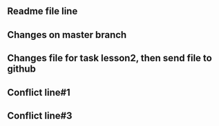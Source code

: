 ## Readme file line

## Changes on master branch

## Changes file for task lesson2, then send file to github

## Conflict line#1


## Conflict line#3